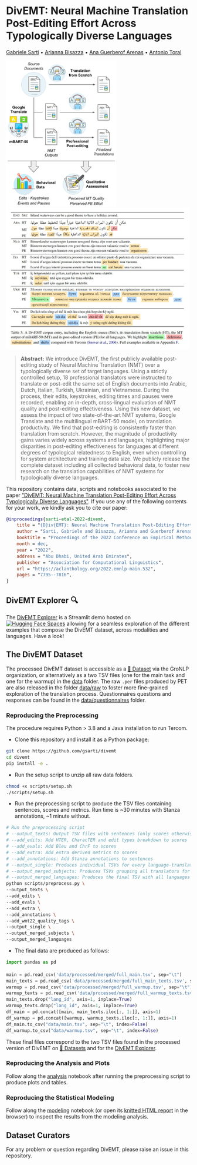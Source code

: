 # DivEMT: Neural Machine Translation Post-Editing Effort Across Typologically Diverse Languages

[Gabriele Sarti](https://gsarti.com) • [Arianna Bisazza](https://www.cs.rug.nl/~bisazza/) • [Ana Guerberof Arenas](https://scholar.google.com/citations?user=i6bqaTsAAAAJ) • [Antonio Toral](https://antoniotor.al/)

<p float="left">
    <img src="img/divemt.png" alt="DivEMT annotation pipeline" width="300"/>
    <img src="img/examples.jpeg" alt="DivEMT annotation pipeline" width="500"/>
</p>

> **Abstract:** We introduce DivEMT, the first publicly available post-editing study of Neural Machine Translation (NMT) over a typologically diverse set of target languages. Using a strictly controlled setup, 18 professional translators were instructed to translate or post-edit the same set of English documents into Arabic, Dutch, Italian, Turkish, Ukrainian, and Vietnamese. During the process, their edits, keystrokes, editing times and pauses were recorded, enabling an in-depth, cross-lingual evaluation of NMT quality and post-editing effectiveness. Using this new dataset, we assess the impact of two state-of-the-art NMT systems, Google Translate and the multilingual mBART-50 model, on translation productivity. We find that post-editing is consistently faster than translation from scratch. However, the magnitude of productivity gains varies widely across systems and languages, highlighting major disparities in post-editing effectiveness for languages at different degrees of typological relatedness to English, even when controlling for system architecture and training data size. We publicly release the complete dataset including all collected behavioral data, to foster new research on the translation capabilities of NMT systems for typologically diverse languages.

This repository contains data, scripts and notebooks associated to the paper ["DivEMT: Neural Machine Translation Post-Editing Effort Across Typologically Diverse Languages"](https://arxiv.org/abs/2205.12215). If you use any of the following contents for your work, we kindly ask you to cite our paper:

```bibtex
@inproceedings{sarti-etal-2022-divemt,
    title = "{D}iv{EMT}: Neural Machine Translation Post-Editing Effort Across Typologically Diverse Languages",
    author = "Sarti, Gabriele and Bisazza, Arianna and Guerberof Arenas, Ana and Toral, Antonio",
    booktitle = "Proceedings of the 2022 Conference on Empirical Methods in Natural Language Processing",
    month = dec,
    year = "2022",
    address = "Abu Dhabi, United Arab Emirates",
    publisher = "Association for Computational Linguistics",
    url = "https://aclanthology.org/2022.emnlp-main.532",
    pages = "7795--7816",
}
```


## DivEMT Explorer :mag:

The [DivEMT Explorer](https://huggingface.co/spaces/GroNLP/divemt_explorer) is a Streamlit demo hosted on [![Hugging Face Spaces](https://img.shields.io/badge/%F0%9F%A4%97%20Hugging%20Face-Spaces-blue)](https://huggingface.co/spaces/GroNLP/divemt_explorer) allowing for a seamless exploration of the different examples that compose the DivEMT dataset, across modalities and languages. Have a look!

## The DivEMT Dataset

The processed DivEMT dataset is accessible as a [🤗 Dataset](https://huggingface.co/datasets/GroNLP/divemt) via the GroNLP organization, or alternatively as a two TSV files (one for the main task and one for the warmup) in the [data](data/) folder. The raw `.per` files produced by PET are also released in the folder [data/raw](data/raw) to foster more fine-grained exploration of the translation process. Questionnaires questions and responses can be found in the [data/questionnaires](data/questionnaires) folder.

### Reproducing the Preprocessing

The procedure requires Python > 3.8 and a Java installation to run Tercom.

- Clone this repository and install it as a Python package:

```bash
git clone https://github.com/gsarti/divemt
cd divemt
pip install -e .
```

- Run the setup script to unzip all raw data folders.

```bash
chmod +x scripts/setup.sh
./scripts/setup.sh
```

- Run the preprocessing script to produce the TSV files containing sentences, scores and metrics. Run time is ~30 minutes with Stanza annotations, ~1 minute without.

```bash
# Run the preprocessing script
# --output_texts: Output TSV files with sentences (only scores otherwise)
# --add_edits: Add HTER, CharacTER and edit types breakdown to scores
# --add_evals: Add Bleu and ChrF to scores
# --add_extra: Add extra derived metrics to scores
# --add_annotations: Add Stanza annotations to sentences
# --output_single: Produces individual TSVs for every language-translator pair in the respective language folders
# --output_merged_subjects: Produces TSVs grouping all translators for every given language
# --output_merged_languages: Produces the final TSV with all languages and translators
python scripts/preprocess.py \
--output_texts \
--add_edits \
--add_evals \
--add_extra \
--add_annotations \
--add_wmt22_quality_tags \
--output_single \
--output_merged_subjects \
--output_merged_languages
```

- The final data are produced as follows:

```python
import pandas as pd

main = pd.read_csv('data/processed/merged/full_main.tsv', sep="\t")
main_texts = pd.read_csv('data/processed/merged/full_main_texts.tsv', sep="\t")
warmup = pd.read_csv('data/processed/merged/full_warmup.tsv', sep="\t")
warmup_texts = pd.read_csv('data/processed/merged/full_warmup_texts.tsv', sep="\t")
main_texts.drop("lang_id", axis=1, inplace=True)
warmup_texts.drop("lang_id", axis=1, inplace=True)
df_main = pd.concat([main, main_texts.iloc[:, 1:]], axis=1)
df_warmup = pd.concat([warmup, warmup_texts.iloc[:, 1:]], axis=1)
df_main.to_csv("data/main.tsv", sep="\t", index=False)
df_warmup.to_csv("data/warmup.tsv", sep="\t", index=False)
```

These final files correspond to the two TSV files found in the processed version of DivEMT on [🤗 Datasets](https://huggingface.co/datasets/GroNLP/divemt) and for the [DivEMT Explorer](https://huggingface.co/spaces/GroNLP/divemt_explorer).

### Reproducing the Analysis and Plots

Follow along the [analysis](notebooks/analysis.ipynb) notebook after running the preprocessing script to produce plots and tables.

### Reproducing the Statistical Modeling

Follow along the [modeling](notebooks/modeling.Rmd) notebook (or open its [knitted HTML report](reports/modeling.html) in the browser) to inspect the results from the modeling analysis.


## Dataset Curators

For any problem or question regarding DivEMT, please raise an issue in this repository.
